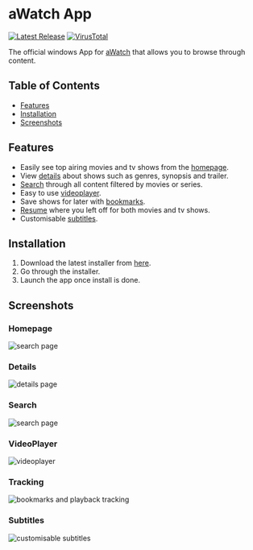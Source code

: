 # aWatch App

[![Latest Release](https://img.shields.io/github/v/release/ayMissouri/aWatch-App)](https://github.com/ayMissouri/aWatch-App/releases/latest)
[![VirusTotal](https://img.shields.io/badge/-VirusTotal-%23394EFF?style=for-the-badge&logo=virustotal&logoColor=white)](https://www.virustotal.com/gui/file/95ae1b0adc4065e72076917b908bae249dab4259c9bcc4e3c43a5fefc652e0c1?nocache=1)

The official windows App for [aWatch](https://www.awatch.fun) that allows you to browse through content.

## Table of Contents

- [Features](#features)
- [Installation](#installation)
- [Screenshots](#screenshots)

## Features

- Easily see top airing movies and tv shows from the [homepage](#homepage).
- View [details](#details) about shows such as genres, synopsis and trailer.
- [Search](#search) through all content filtered by movies or series.
- Easy to use [videoplayer](#videoplayer).
- Save shows for later with [bookmarks](#tracking).
- [Resume](#tracking) where you left off for both movies and tv shows.
- Customisable [subtitles](#subtitles).

## Installation

1. Download the latest installer from [here](https://github.com/ayMissouri/aWatch-App/releases/download/Latest/aWatch.msi).
2. Go through the installer.
3. Launch the app once install is done.

## Screenshots

### Homepage
![search page](https://github.com/ayMissouri/aWatch-App/assets/97270701/552b3aff-f7f1-4d56-becd-b9082f1fece3)
### Details
![details page](https://github.com/ayMissouri/aWatch-App/assets/97270701/311d9705-2337-488c-94c1-3e6a78de4977)
### Search
![search page](https://github.com/ayMissouri/aWatch-App/assets/97270701/96373fb4-dae8-44ab-8dc2-6436b01b195f)
### VideoPlayer
![videoplayer](https://github.com/ayMissouri/aWatch-App/assets/97270701/7aaaf403-0276-4729-a235-3b1fbeb58361)
### Tracking
![bookmarks and playback tracking](https://github.com/ayMissouri/aWatch-App/assets/97270701/269e1b61-c499-4ddb-a5f9-33d7198f888e)
### Subtitles
![customisable subtitles](https://github.com/ayMissouri/aWatch-App/assets/97270701/77b5d63e-5ae8-40c1-8de0-4806abca2171)


